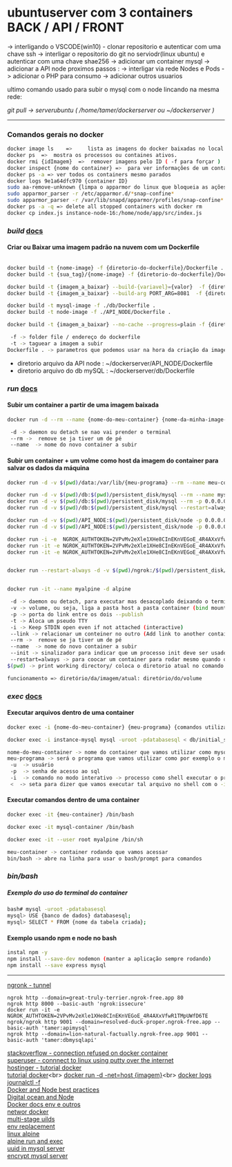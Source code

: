 # ubuntuserver com 3 containers BACK / API / FRONT

-> interligando o VSCODE(win10) - clonar repositorio e autenticar com uma chave ssh
-> interligar o repositorio do git no serviodr(linux ubuntu) e autenticar com uma chave shae256
-> adicionar um container mysql
-> adicionar a API node
proximos passos :
-> interligar via rede Nodes e Pods
-> adicionar o PHP para consumo
-> adicionar outros usuarios

ultimo comando usado para subir o mysql com o node lincando na mesma rede:

*git pull -> serverubuntu ( /home/tamer/dockerserver ou ~/dockerserver )*

_____________

### Comandos gerais no docker

```bash
docker image ls    =>     lista as imagens do docker baixadas no local disponíveis para uso
docker ps  =>  mostra os processos ou containes ativos.
docker rmi {idImagem}  =>  remover imagens pelo ID ( -f para forçar )  
docker inspect {nome do container} =>  para ver informações de um container 
docker ps -a => ver todos os containers mesmo parados
docker logs 9e1a64dfc970 {container ID}
sudo aa-remove-unknown {limpa o apparmor do linux que bloqueia as ações que desligam os dockers criados}
sudo apparmor_parser -r /etc/apparmor.d/*snap-confine*
sudo apparmor_parser -r /var/lib/snapd/apparmor/profiles/snap-confine*
docker ps -a -q => delete all stopped containers with docker rm 
docker cp index.js instance-node-16:/home/node/app/src/index.js

```

### ***build*** [docs](https://docs.docker.com/engine/reference/commandline/build/)

#### Criar ou Baixar uma imagem padrão na nuvem com um Dockerfile

```bash

docker build -t {nome-image} -f {diretorio-do-dockerfile}/Dockerfile .
docker build -t {sua_tag}/{nome-image} -f {diretorio-do-dockerfile}/Dockerfile .

docker build -t {imagem_a_baixar} --build-{variavel}={valor}  -f {diretorio-do-dockerfile}/Dockerfile .
docker build -t {imagem_a_baixar} --build-arg PORT_ARG=8081  -f {diretorio-do-dockerfile}/Dockerfile .

docker build -t mysql-image -f ./db/Dockerfile .
docker build -t node-image -f ./API_NODE/Dockerfile .

docker build -t {imagem_a_baixar} --no-cache --progress=plain -f {diretorio-do-dockerfile}/Dockerfile .

 -f -> folder file / endereço do dockerfile
 -t -> taguear a imagem a subir
Dockerfile . -> parametros que podemos usar na hora da criação da imagem

```

* diretorio arquivo da API node : ~/dockerserver/API_NODE/Dockerfile
* diretorio arquivo do db mySQL : ~/dockerserver/db/Dockerfile

### ***run*** [docs](https://docs.docker.com/engine/reference/commandline/run/)

#### Subir um container a partir de uma imagem baixada

```bash
docker run -d --rm --name {nome-do-meu-container} {nome-da-minha-image-salva}

 -d -> daemon ou detach se nao vai prender o terminal
 --rm ->  remove se ja tiver um de pé
 --name  -> nome do novo container a subir
```

#### Subir um container + um volme como host da imagem do container para salvar os dados da máquina

```bash
docker run -d -v $(pwd)/data:/var/lib/{meu-programa} --rm --name meu-container-instancia minha-imagem-baixada 

docker run -d -v $(pwd)/db:$(pwd)/persistent_disk/mysql --rm --name mysql-container-instancia mysql-image 
docker run -d -v $(pwd)/db:$(pwd)/persistent_disk/mysql --rm -p 0.0.0.0:3306:3306 --name mysql-exposed mysql-image 
docker run -d -v $(pwd)/db:$(pwd)/persistent_disk/mysql --restart=always -p 0.0.0.0:3306:3306 --name mysql-exposed mysql-image 

docker run -d -v $(pwd)/API_NODE:$(pwd)/persistent_disk/node -p 0.0.0.0:9001:9001 --link instance-mysql --rm --name instance-node-alpine node-image
docker run -d -v $(pwd)/API_NODE:$(pwd)/persistent_disk/node -p 0.0.0.0:4040:4040 --link mysql-exposed --restart=always --name instance-node node-16/node-image

docker run -i -e  NGROK_AUTHTOKEN=2VPvMv2eXle1XHe8CInEKnVEGoE_4R4AXxVfwR1TMpUWfD6TE ngrok/ngrok http 0.0.0.0:9001:9001 --domain=resolved-duck-proper.ngrok-free.app --basic-auth 'tamer:mysqldbapi'
docker run -it -e NGROK_AUTHTOKEN=2VPvMv2eXle1XHe8CInEKnVEGoE_4R4AXxVfwR1TMpUWfD6TE ngrok/ngrok http 0.0.0.0:4040 --domain=lion-natural-factually.ngrok-free.app
docker run -it -e NGROK_AUTHTOKEN=2VPvMv2eXle1XHe8CInEKnVEGoE_4R4AXxVfwR1TMpUWfD6TE ngrok/ngrok tunnel --label edge=edghts_2VUyMkTZa8D0cM6Bivdb4HiUZzA http://localhost:80


docker run --restart-always -d -v $(pwd)/ngrok:/$(pwd)/persistent_disk/ngrok --name instancia-linux ubuntu 


docker run -it --name myalpine -d alpine

 -d -> daemon ou detach, para executar mas desacoplado deixando o terminal livre
 -v -> volume, ou seja, liga a pasta host a pasta container (bind mount a volume)
 -p -> porta do link entre os dois --publish
 -t -> Aloca um pseudo TTY 
 -i -> Keep STDIN open even if not attached (interactive)
 --link -> relacionar um conteiner no outro (Add link to another container)
 --rm ->  remove se ja tiver um de pé
 --name  -> nome do novo container a subir
 --init -> sinalizador para indicar que um processo init deve ser usado como o PID 1 no contêiner.
 --restart=always -> para coocar um container para rodar mesmo quando quebrar
$(pwd) -> print working directory/ coloca o diretorio atual no comando como uma variavel

funcionamento => diretório/da/imagem/atual: diretório/do/volume
```

### ***exec*** [docs](https://docs.docker.com/engine/reference/commandline/exec/)

#### Executar arquivos dentro de uma container

```bash
docker exec -i {nome-do-meu-container} {meu-programa} {comandos utilizados}

docker exec -i instance-mysql mysql -uroot -pdatabasesql < db/initial_script_database.sql

nome-do-meu-container -> nome do container que vamos utilizar como mysql-container
meu-programa -> será o programa que vamos utilizar como por exemplo o mysql
 -u  -> usuário
 -p  -> senha de acesso ao sql
 -i  -> comando no modo interativo -> processo como shell executar o processo até que tudo do como script.sql seja executado
 <  -> seta para dizer que vamos executar tal arquivo no shell com o -i
```

#### Executar comandos dentro de uma container

```bash
docker exec -it {meu-container} /bin/bash

docker exec -it mysql-container /bin/bash

docker exec -it --user root myalpine /bin/sh

meu-container -> container rodando que vamos acessar
bin/bash -> abre na linha para usar o bash/prompt para comandos
```

### ***bin/bash***

##### Exemplo do uso do terminal do container

```bash
bash# mysql -uroot -pdatabasesql
mysql> USE {banco de dados} databasesql;
mysql> SELECT * FROM {nome da tabela criada};
```

#### Exemplo usando npm e node no bash

```bash
instal npm -y
npm install --save-dev nodemon (manter a aplicação sempre rodando)
npm install --save express mysql
```

____________________________
[ngronk - tunnel](https://www.tecmint.com/test-local-websites-on-internet-using-ngrok/)
```
ngrok http --domain=great-truly-terrier.ngrok-free.app 80
ngrok http 8000 --basic-auth 'ngrok:issecure'
docker run -it -e NGROK_AUTHTOKEN=2VPvMv2eXle1XHe8CInEKnVEGoE_4R4AXxVfwR1TMpUWfD6TE ngrok/ngrok http 9001 --domain=resolved-duck-proper.ngrok-free.app --basic-auth 'tamer:apimysql'
ngrok http --domain=lion-natural-factually.ngrok-free.app 9001 --basic-auth 'tamer:dbmysqlapi'
```
[stackoverflow - connection refused on docker container](https://stackoverflow.com/questions/36813690/connection-refused-on-docker-container) <br>
[superuser - connnect to linux using putty over the internet](https://superuser.com/questions/830568/connnect-to-linux-from-windows-using-putty-over-the-internet)<br>
[hostinger - tutorial docker](https://www.hostinger.com.br/tutoriais/install-docker-ubuntu)<br>
[tutorial docker](https://codenotary.com/blog/extremely-useful-docker-commands#:~:text=docker%20stop%20mycontainer%20stops%20one,q%20stops%20all%20running%20containers.)<br>
[docker run -d -net=host {imagem}](https://linuxhint.com/what-does-net-host-option-in-docker-compose-really-do/#:~:text=The%20%E2%80%9C%E2%80%93net%3Dhost%E2%80%9D%20option%20is%20utilized%20to%20execute,option%20%E2%80%9D%20command.)<br>
[docker logs](https://sematext.com/blog/docker-logs-location/)<br>
[journalctl -f](https://www.digitalocean.com/community/tutorials/how-to-use-journalctl-to-view-and-manipulate-systemd-logs-pt)<br>
[Docker and Node best practices](https://github.com/nodejs/docker-node/blob/main/docs/BestPractices.md)<br>
[Digital ocean and Node](https://www.digitalocean.com/community/tutorials/how-to-build-a-node-js-application-with-docker)<br>
[Docker docs env e outros](https://docs.docker.com/engine/reference/builder/#cmd)<br>
[networ docker](https://docs.docker.com/network/)<br>
[multi-stage uilds](https://docs.docker.com/build/building/multi-stage/)<br>
[env replacement](https://docs.docker.com/engine/reference/builder/#environment-replacement)<br>
[linux alpine](https://github.com/alpinelinux/docker-alpine)<br>
[alpine run and exec](https://linux.how2shout.com/how-to-create-alpine-container-in-docker/)<br>
[uuid in mysql server](https://www.mysqltutorial.org/mysql-uuid/)<br>
[encrypt mysql server](https://www.w3resource.com/mysql/encryption-and-compression-functions/encrypt().php#:~:text=MySQL%20ENCRYPT()%20encrypts%20a,systems%2C%20it%20will%20return%20NULL.)

